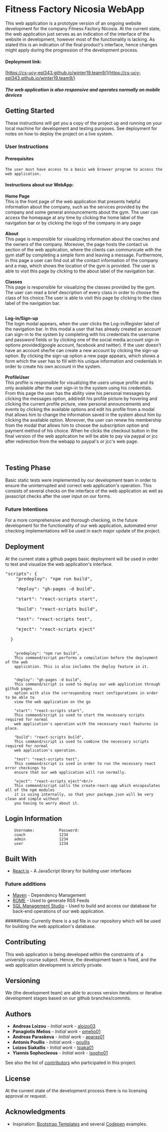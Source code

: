 # Fitness Factory Nicosia WebApp

This web application is a prototype version of an ongoing website development for the 
company Fitness Factory Nicosia. At the current state, the web application just serves as 
an indication of the interface of the website in development, however most of the functionality is lacking.
As stated this is an indication of the final product's interface, hence changes might apply during the 
progression of the development process.

#### Deployment link: 
[https://cs-ucy-epl343.github.io/winter19.team9/](https://cs-ucy-epl343.github.io/winter19.team9/)
##### The web application is also responsive and operates normally on mobile devices

## Getting Started

These instructions will get you a copy of the project up and running on your local machine for development and testing purposes. See deployment for notes on how to deploy the project on a live system.

### User Instructions

#### Prerequisites
```
The user must have access to a basic web browser program to access the web application. 
```

#### Instructions about our WebApp:

**Home Page** <br/>
This is the front page of the web application that presents helpful information about 
the company, such as the services provided by the company and some general announcements about the gym.
The user can access the homepage at any time by clicking the home label of the 
navigation bar or by clicking the logo of the company in any page <br/><br/>
**About** <br/>
This page is responsible for visualizing information about the coaches and the owners of the company.
Moreover, the page hosts the contact us section of the web application, where the clients can communicate with 
the gym staff by completing a simple form and leaving a message. Furthermore, in this page a user can find out 
all the contact information of the company and a map, which shows the location of the gym is provided.
The user is able to visit this page by clicking to the about label of the navigation bar. <br/><br/>
**Classes** <br/>
This page is responsible for visualizing the classes provided by the gym. The user can read a brief description
of every class in order to choose the class of his choice.The user is able to visit this page by clicking to the 
class label of the navigation bar. <br/><br/>

**Log-in/Sign-up** <br/>
The login modal appears, when the user clicks the Log-in/Register label of the navigation bar. In this modal a user 
that has already created an account can sign-in to the system by completing with his credentials the username and
password fields or by clicking one of the social media account sign-in options provided(google account, facebook 
and twitter). If the user doesn't have an account she/he can create a new account by clicking the sign-up option.
By clicking the sign-up option a new page appears, which shows a form which the user has to fill with his unique
information and credentials in order to create his own account in the system. 
<br/><br/>
**ProfileUser** <br/>
This profile is responsible for visualizing the users unique profile and its only available after the user sign-in to
the system using his credentials. From this page the user has the ability view his personal messages by clicking the 
messages option, add/edit his profile picture by hovering and clicking the current profile picture,
view personal announcements and events by clicking the available options and edit his profile from a modal that allows 
him to change the information saved in the system about him by clicking the available option. Moreover, the user can 
renew his membership from the modal that allows him to choose the subscription option and payment method of his choice.
When he clicks the checkout button in the final version of the web application he will be able to pay via paypal or jcc 
after redirection from the webapp to paypal's or jcc's web page.      
<br/><br/>



## Testing Phase

Basic static tests were implemented by our development team in order to ensure the uninterrupted and correct 
web application's operation. This consists of several checks on the interface of the web application as well 
as javascript checks after the user input on our forms.

### Future Intentions

For a more comprehensive and thorough checking, in the future development for the functionality of our web 
application, automated error checking implementations will be used in each major update of the project.

## Deployment

At the current state a github pages basic deployment will be used in order to test and visualize the web 
application's interface.
<pre>
"scripts": {
    "predeploy": "npm run build",<br/>
    "deploy": "gh-pages -d build",<br/>
    "start": "react-scripts start",<br/>
    "build": "react-scripts build",<br/>
    "test": "react-scripts test",<br/>
    "eject": "react-scripts eject"<br/>
  }
  </pre>
```
    "predeploy": "npm run build",
    This command/script performs a compilation before the deployment of the web 
    application. This is also includes the deploy feature in it.
    
```

```
    "deploy": "gh-pages -d build",
    This command/script is used to deploy our web application through github pages
    option with also the corresponding react configurations in order to be able to 
    view the web application on the go
```
```
    "start": "react-scripts start",
    This command/script is used to start the necessary scripts required for normal
    web application's operation with the necessary react features in place.
```
```
    "build": "react-scripts build",
    This command/script is used to combine the necessary scripts required for normal
    web application's operation.
```
```
    "test": "react-scripts test",
    This command/script is used in order to run the necessary react error checkings to 
    ensure that our web application will run normally.
```
```
    "eject": "react-scripts eject"<br/>
    This command/script calls the create-react-app which encapsulates all of the npm modules 
    it is using internally, so that your package.json will be very clean and simple without 
    you having to worry about it.
```

## Login Information
```
    Username:           Password:
    coach               1234
    admin               1234
    user                1234
```

## Built With

* [React.js](https://reactjs.org/) - A JavaScript library for building user interfaces

### Future additions

* [Maven](https://maven.apache.org/) - Dependency Management
* [ROME](https://rometools.github.io/rome/) - Used to generate RSS Feeds
* [SQL Management Studio](https://docs.microsoft.com/en-us/sql/ssms/download-sql-server-management-studio-ssms?view=sql-server-ver15) -
 Used to build and access our database for back-end operations of our web application.

#####Note: Currently there is a sql file in our repository which will be used for building the web application's database.
## Contributing

This web application is being developed within the constraints of a university course subject. Hence, the development 
team is fixed, and the web application development is strictly private.

## Versioning

We (the development team) are able to access version iterations or iterative development stages based on 
our github branches/commits.

## Authors

* **Andreas Loizou** - *Initial work* - [aloizo03](https://github.com/aloizo03)
* **Panagiotis Melios** - *Initial work* - [pmelio01](https://github.com/pmelio01)
* **Andreas Paraskeva** - *Initial work* - [aparas01](https://github.com/aparas01)
* **Antonis Poullis** - *Initial work* - [poullis](https://github.com/poullis)
* **Loizos Siakallis** - *Initial work* - [lsiaka01](https://github.com/lsiaka01)
* **Yiannis Sophocleous** - *Initial work* - [isopho01](https://github.com/isopho01)


See also the list of [contributors](https://github.com/CS-UCY-EPL343/winter19.team9/graphs/contributors) who participated in this project.

## License

At the current state of the development process there is no licensing approval or request.

## Acknowledgments

* Inspiration: [Bootstrap Templates](https://getbootstrap.com/docs/4.3/examples/) and several [Codepen](https://codepen.io/) examples.
